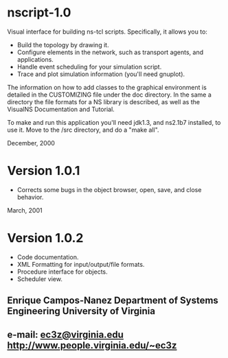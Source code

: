 nscript-1.0
===========

Visual interface for building ns-tcl scripts. Specifically, it allows you to:

+ Build the topology by drawing it.
+ Configure elements in the network, such as transport 
  agents, and applications.
+ Handle event scheduling for your simulation script.
+ Trace and plot simulation information (you'll need gnuplot).

The information on how to add classes to the graphical environment is
detailed in the CUSTOMIZING file under the doc directory. In the same a
directory the file formats for a NS library is described, as well as
the VisualNS Documentation and Tutorial.

To make and run this application you'll need jdk1.3, and ns2.1b7 installed,
to use it. Move to the /src directory, and do a "make all".

December, 2000

Version 1.0.1
=============

* Corrects some bugs in the object browser, open, save, and close behavior.

March, 2001

Version 1.0.2
=============

* Code documentation.
* XML Formatting for input/output/file formats.
* Procedure interface for objects.
* Scheduler view.


Enrique Campos-Nanez
Department of Systems Engineering
University of Virginia
------------------------------------
e-mail: ec3z@virginia.edu
http://www.people.virginia.edu/~ec3z
------------------------------------

